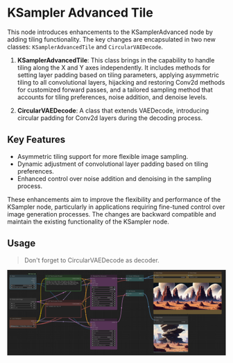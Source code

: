 # KSampler Advanced Tile

This node introduces enhancements to the KSamplerAdvanced node by adding tiling functionality. The key changes are encapsulated in two new classes: `KSamplerAdvancedTile` and `CircularVAEDecode`.

1. **KSamplerAdvancedTile**: This class brings in the capability to handle tiling along the X and Y axes independently. It includes methods for setting layer padding based on tiling parameters, applying asymmetric tiling to all convolutional layers, hijacking and restoring Conv2d methods for customized forward passes, and a tailored sampling method that accounts for tiling preferences, noise addition, and denoise levels.

2. **CircularVAEDecode**: A class that extends VAEDecode, introducing circular padding for Conv2d layers during the decoding process.

## Key Features

- Asymmetric tiling support for more flexible image sampling.
- Dynamic adjustment of convolutional layer padding based on tiling preferences.
- Enhanced control over noise addition and denoising in the sampling process.

These enhancements aim to improve the flexibility and performance of the KSampler node, particularly in applications requiring fine-tuned control over image generation processes. The changes are backward compatible and maintain the existing functionality of the KSampler node.

## Usage

> Don't forget to CircularVAEDecode as decoder.
>
![](assets/tile_node.png)
